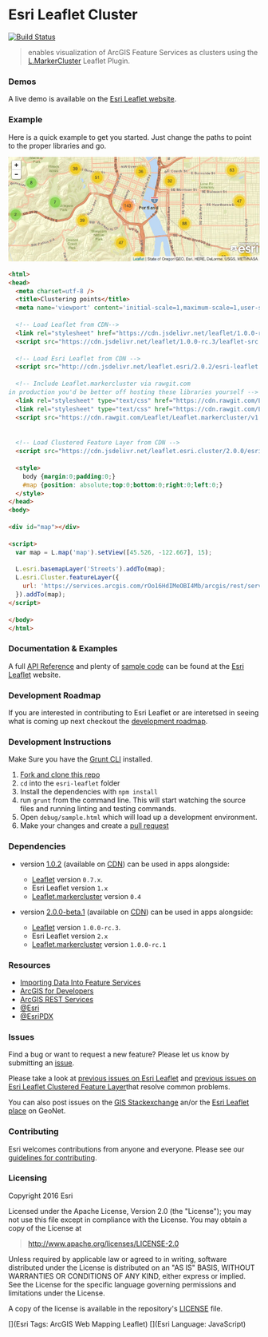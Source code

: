 # Esri Leaflet Cluster

[![Build Status](https://travis-ci.org/Esri/esri-leaflet-cluster.svg?branch=master)](https://travis-ci.org/Esri/esri-leaflet-cluster)

> enables visualization of ArcGIS Feature Services as clusters using the [L.MarkerCluster](https://github.com/Leaflet/Leaflet.markercluster) Leaflet Plugin.

### Demos
A live demo is available on the [Esri Leaflet website](http://esri.github.io/esri-leaflet/examples/clustering-feature-layers.html).

### Example
Here is a quick example to get you started. Just change the paths to point to the proper libraries and go.

<a href="http://esri.github.io/esri-leaflet/examples/clustering-feature-layers.html">
  <img src="https://github.com/Esri/esri-leaflet-cluster/raw/master/esri-leaflet-clustered-feature-layer.jpg" alt="Demo">
</a>

```html
<html>
<head>
  <meta charset=utf-8 />
  <title>Clustering points</title>
  <meta name='viewport' content='initial-scale=1,maximum-scale=1,user-scalable=no' />

  <!-- Load Leaflet from CDN-->
  <link rel="stylesheet" href="https://cdn.jsdelivr.net/leaflet/1.0.0-rc.3/leaflet.css" />
  <script src="https://cdn.jsdelivr.net/leaflet/1.0.0-rc.3/leaflet-src.js"></script>

  <!-- Load Esri Leaflet from CDN -->
  <script src="http://cdn.jsdelivr.net/leaflet.esri/2.0.2/esri-leaflet.js"></script>

  <!-- Include Leaflet.markercluster via rawgit.com
in production you'd be better off hosting these libraries yourself -->
  <link rel="stylesheet" type="text/css" href="https://cdn.rawgit.com/Leaflet/Leaflet.markercluster/v1.0.0-rc.1/dist/MarkerCluster.Default.css">
  <link rel="stylesheet" type="text/css" href="https://cdn.rawgit.com/Leaflet/Leaflet.markercluster/v1.0.0-rc.1/dist/MarkerCluster.css">
  <script src="https://cdn.rawgit.com/Leaflet/Leaflet.markercluster/v1.0.0-rc.1/dist/leaflet.markercluster.js"></script>


  <!-- Load Clustered Feature Layer from CDN -->
  <script src="https://cdn.jsdelivr.net/leaflet.esri.cluster/2.0.0/esri-leaflet-cluster.js"></script>

  <style>
    body {margin:0;padding:0;}
    #map {position: absolute;top:0;bottom:0;right:0;left:0;}
  </style>
</head>
<body>

<div id="map"></div>

<script>
  var map = L.map('map').setView([45.526, -122.667], 15);

  L.esri.basemapLayer('Streets').addTo(map);
  L.esri.Cluster.featureLayer({
    url: 'https://services.arcgis.com/rOo16HdIMeOBI4Mb/arcgis/rest/services/Trimet_Transit_Stops/FeatureServer/0'
  }).addTo(map);
</script>

</body>
</html>
```

### Documentation & Examples

A full [API Reference](http://esri.github.io/esri-leaflet/api-reference/) and plenty of [sample code](http://esri.github.io/esri-leaflet/examples/) can be found at the [Esri Leaflet](http://esri.github.io/esri-leaflet/) website.

### Development Roadmap

If you are interested in contributing to Esri Leaflet or are interetsed in seeing what is coming up next checkout the [development roadmap](https://github.com/Esri/esri-leaflet/wiki/Roadmap).

### Development Instructions

Make Sure you have the [Grunt CLI](http://gruntjs.com/getting-started) installed.

1. [Fork and clone this repo](https://help.github.com/articles/fork-a-repo)
2. `cd` into the `esri-leaflet` folder
3. Install the dependencies with `npm install`
4. run `grunt` from the command line. This will start watching the source files and running linting and testing commands.
5. Open `debug/sample.html` which will load up a development environment.
6. Make your changes and create a [pull request](https://help.github.com/articles/creating-a-pull-request)

### Dependencies

* version [1.0.2](https://github.com/Esri/esri-leaflet-clustered-feature-layer/releases/tag/v1.0.2) (available on [CDN](https://cdn.jsdelivr.net/leaflet.esri.clustered-feature-layer/1.0.2/esri-leaflet-clustered-feature-layer.js)) can be used in apps alongside:
  *  [Leaflet](http://leafletjs.com) version `0.7.x`.
  * Esri Leaflet version `1.x`
  * [Leaflet.markercluster](https://github.com/Leaflet/Leaflet.markercluster) version `0.4`

* version [2.0.0-beta.1](https://github.com/Esri/esri-leaflet-clustered-feature-layer/releases/tag/v2.0.0-beta.1) (available on [CDN](https://cdn.jsdelivr.net/leaflet.esri.clustered-feature-layer/2.0.0-beta.1/esri-leaflet-clustered-feature-layer.js)) can be used in apps alongside:
  *  [Leaflet](http://leafletjs.com) version `1.0.0-rc.3`.
  * Esri Leaflet version `2.x`
  * [Leaflet.markercluster](https://github.com/Leaflet/Leaflet.markercluster) version `1.0.0-rc.1`

### Resources

* [Importing Data Into Feature Services](https://developers.arcgis.com/tools/csv-to-feature-service/)
* [ArcGIS for Developers](http://developers.arcgis.com)
* [ArcGIS REST Services](http://resources.arcgis.com/en/help/arcgis-rest-api/)
* [@Esri](http://twitter.com/esri)
* [@EsriPDX](http://twitter.com/esripdx)

### Issues

Find a bug or want to request a new feature?  Please let us know by submitting an [issue](https://github.com/Esri/esri-leaflet-clustered-feature-layer/issues).

Please take a look at [previous issues on Esri Leaflet](https://github.com/Esri/esri-leaflet/issues?labels=FAQ&milestone=&page=1&state=closed) and [previous issues on Esri Leaflet Clustered Feature Layer](https://github.com/Esri/esri-leaflet-clustered-feature-layer/issues?labels=FAQ&milestone=&page=1&state=closed)that resolve common problems.

You can also post issues on the [GIS Stackexchange](http://gis.stackexchange.com/questions/ask?tags=esri-leaflet,leaflet) an/or the [Esri Leaflet place](https://geonet.esri.com/discussion/create.jspa?sr=pmenu&containerID=1841&containerType=700&tags=esri-leaflet,leaflet) on GeoNet.

### Contributing

Esri welcomes contributions from anyone and everyone. Please see our [guidelines for contributing](https://github.com/Esri/esri-leaflet/blob/master/CONTRIBUTING.md).

### Licensing
Copyright 2016 Esri

Licensed under the Apache License, Version 2.0 (the "License");
you may not use this file except in compliance with the License.
You may obtain a copy of the License at

> http://www.apache.org/licenses/LICENSE-2.0

Unless required by applicable law or agreed to in writing, software
distributed under the License is distributed on an "AS IS" BASIS,
WITHOUT WARRANTIES OR CONDITIONS OF ANY KIND, either express or implied.
See the License for the specific language governing permissions and
limitations under the License.

A copy of the license is available in the repository's [LICENSE](./LICENSE) file.

[](Esri Tags: ArcGIS Web Mapping Leaflet)
[](Esri Language: JavaScript)

